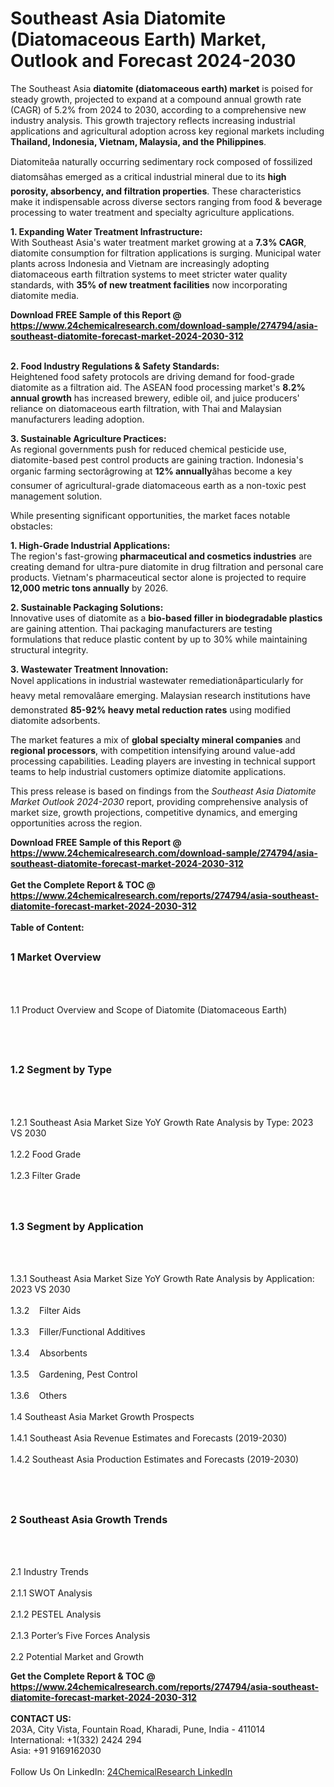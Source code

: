 <h1>Southeast Asia Diatomite (Diatomaceous Earth) Market, Outlook and Forecast 2024-2030</h1><p>The Southeast Asia <strong>diatomite (diatomaceous earth) market</strong> is poised for steady growth, projected to expand at a compound annual growth rate (CAGR) of 5.2% from 2024 to 2030, according to a comprehensive new industry analysis. This growth trajectory reflects increasing industrial applications and agricultural adoption across key regional markets including <strong>Thailand, Indonesia, Vietnam, Malaysia, and the Philippines</strong>.</p><p>Diatomiteâa naturally occurring sedimentary rock composed of fossilized diatomsâhas emerged as a critical industrial mineral due to its <strong>high porosity, absorbency, and filtration properties</strong>. These characteristics make it indispensable across diverse sectors ranging from food &amp; beverage processing to water treatment and specialty agriculture applications.</p><p><strong>1. Expanding Water Treatment Infrastructure:</strong><br>
With Southeast Asia's water treatment market growing at a <strong>7.3% CAGR</strong>, diatomite consumption for filtration applications is surging. Municipal water plants across Indonesia and Vietnam are increasingly adopting diatomaceous earth filtration systems to meet stricter water quality standards, with <strong>35% of new treatment facilities</strong> now incorporating diatomite media.</p><div><b>Download FREE Sample of this Report @ 
            <a href="https://www.24chemicalresearch.com/download-sample/274794/asia-southeast-diatomite-forecast-market-2024-2030-312">
            https://www.24chemicalresearch.com/download-sample/274794/asia-southeast-diatomite-forecast-market-2024-2030-312</a></b></div><br><p><strong>2. Food Industry Regulations &amp; Safety Standards:</strong><br>
Heightened food safety protocols are driving demand for food-grade diatomite as a filtration aid. The ASEAN food processing market's <strong>8.2% annual growth</strong> has increased brewery, edible oil, and juice producers' reliance on diatomaceous earth filtration, with Thai and Malaysian manufacturers leading adoption.</p><p><strong>3. Sustainable Agriculture Practices:</strong><br>
As regional governments push for reduced chemical pesticide use, diatomite-based pest control products are gaining traction. Indonesia's organic farming sectorâgrowing at <strong>12% annually</strong>âhas become a key consumer of agricultural-grade diatomaceous earth as a non-toxic pest management solution.</p><p>While presenting significant opportunities, the market faces notable obstacles:</p><p><strong>1. High-Grade Industrial Applications:</strong><br>
The region's fast-growing <strong>pharmaceutical and cosmetics industries</strong> are creating demand for ultra-pure diatomite in drug filtration and personal care products. Vietnam's pharmaceutical sector alone is projected to require <strong>12,000 metric tons annually</strong> by 2026.</p><p><strong>2. Sustainable Packaging Solutions:</strong><br>
Innovative uses of diatomite as a <strong>bio-based filler in biodegradable plastics</strong> are gaining attention. Thai packaging manufacturers are testing formulations that reduce plastic content by up to 30% while maintaining structural integrity.</p><p><strong>3. Wastewater Treatment Innovation:</strong><br>
Novel applications in industrial wastewater remediationâparticularly for heavy metal removalâare emerging. Malaysian research institutions have demonstrated <strong>85-92% heavy metal reduction rates</strong> using modified diatomite adsorbents.</p><p>The market features a mix of <strong>global specialty mineral companies</strong> and <strong>regional processors</strong>, with competition intensifying around value-add processing capabilities. Leading players are investing in technical support teams to help industrial customers optimize diatomite applications.</p><p>This press release is based on findings from the <em>Southeast Asia Diatomite Market Outlook 2024-2030</em> report, providing comprehensive analysis of market size, growth projections, competitive dynamics, and emerging opportunities across the region.</p><div><b>Download FREE Sample of this Report @ 
            <a href="https://www.24chemicalresearch.com/download-sample/274794/asia-southeast-diatomite-forecast-market-2024-2030-312">
            https://www.24chemicalresearch.com/download-sample/274794/asia-southeast-diatomite-forecast-market-2024-2030-312</a></b></div><br><div><b>Get the Complete Report & TOC @ 
            <a href="https://www.24chemicalresearch.com/reports/274794/asia-southeast-diatomite-forecast-market-2024-2030-312">
            https://www.24chemicalresearch.com/reports/274794/asia-southeast-diatomite-forecast-market-2024-2030-312</a></b></div><br>
            <b>Table of Content:</b><p><h2><span style="font-size:16px"><strong>1 Market Overview&nbsp;&nbsp; &nbsp;</strong></span></h2><br />
<br />
<p>1.1 Product Overview and Scope of Diatomite (Diatomaceous Earth)&nbsp;</p><br />
<br />
<h2><strong><span style="font-size:16px">1.2 Segment by Type&nbsp;&nbsp; &nbsp;</span></strong></h2><br />
<br />
<p>1.2.1 Southeast Asia Market Size YoY Growth Rate Analysis by Type: 2023 VS 2030&nbsp;&nbsp; &nbsp;<br /><br />
1.2.2 Food Grade&nbsp;&nbsp; &nbsp;<br /><br />
1.2.3 Filter Grade<br /><br />
<br />
<h2><span style="font-size:16px"><strong>1.3 Segment by Application&nbsp;&nbsp;</strong></span></h2><br />
<br />
<p>1.3.1 Southeast Asia Market Size YoY Growth Rate Analysis by Application: 2023 VS 2030&nbsp;&nbsp; &nbsp;<br /><br />
1.3.2&nbsp;&nbsp; &nbsp;Filter Aids<br /><br />
1.3.3&nbsp;&nbsp; &nbsp;Filler/Functional Additives<br /><br />
1.3.4&nbsp;&nbsp; &nbsp;Absorbents<br /><br />
1.3.5&nbsp;&nbsp; &nbsp;Gardening, Pest Control<br /><br />
1.3.6&nbsp;&nbsp; &nbsp;Others<br /><br />
1.4 Southeast Asia Market Growth Prospects&nbsp;&nbsp; &nbsp;<br /><br />
1.4.1 Southeast Asia Revenue Estimates and Forecasts (2019-2030)&nbsp;&nbsp; &nbsp;<br /><br />
1.4.2 Southeast Asia Production Estimates and Forecasts (2019-2030)&nbsp;&nbsp;</p><br />
<br />
<h2><span style="font-size:16px"><strong>2 Southeast Asia Growth Trends&nbsp;&nbsp; &nbsp;</strong></span></h2><br />
<br />
<p>2.1 Industry Trends&nbsp;&nbsp; &nbsp;<br /><br />
2.1.1 SWOT Analysis&nbsp;&nbsp; &nbsp;<br /><br />
2.1.2 PESTEL Analysis&nbsp;&nbsp; &nbsp;<br /><br />
2.1.3 Porter&rsquo;s Five Forces Analysis&nbsp;&nbsp; &nbsp;<br /><br />
2.2 Potential Market and Growth</p><div><b>Get the Complete Report & TOC @ 
            <a href="https://www.24chemicalresearch.com/reports/274794/asia-southeast-diatomite-forecast-market-2024-2030-312">
            https://www.24chemicalresearch.com/reports/274794/asia-southeast-diatomite-forecast-market-2024-2030-312</a></b></div><br><b>CONTACT US:</b><br>
            203A, City Vista, Fountain Road, Kharadi, Pune, India - 411014<br>
            International: +1(332) 2424 294<br>
            Asia: +91 9169162030 <br><br>
            Follow Us On LinkedIn: <a href="https://www.linkedin.com/company/24chemicalresearch/">24ChemicalResearch LinkedIn</a>